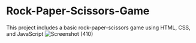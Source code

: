 # Rock-Paper-Scissors-Game
This project includes a basic rock-paper-scissors game using HTML, CSS, and JavaScript
![Screenshot (410)](https://github.com/Akmal1796/Rock-Paper-Scissors-Game/assets/105329445/cc77762a-553f-42bb-946e-4117805891eb)
